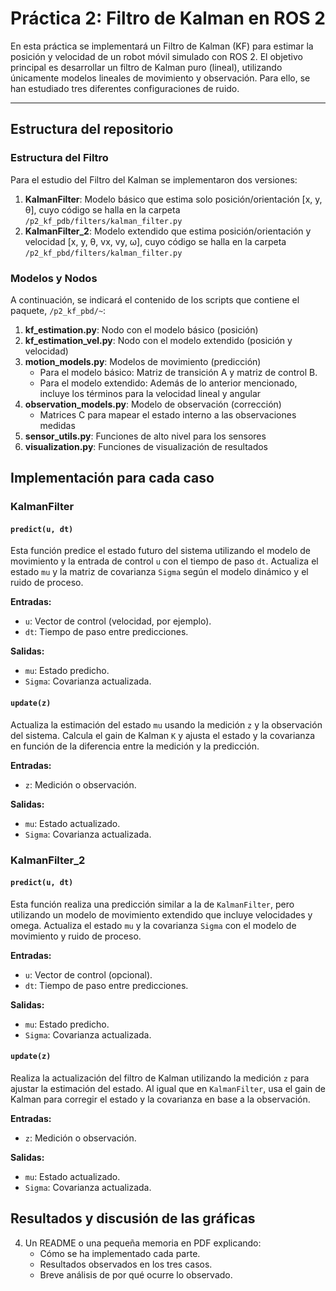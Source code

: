 # Práctica 2: Filtro de Kalman en ROS 2

En esta práctica se implementará un Filtro de Kalman (KF) para estimar la posición y velocidad de un robot móvil simulado con ROS 2. El objetivo principal es desarrollar un filtro de Kalman puro (lineal), utilizando únicamente modelos lineales de movimiento y observación. Para ello, se han estudiado tres diferentes configuraciones de ruido.

---

## Estructura del repositorio

### Estructura del Filtro
Para el estudio del Filtro del Kalman se implementaron dos versiones:
1. **KalmanFilter**: Modelo básico que estima solo posición/orientación [x, y, θ], cuyo código se halla en la carpeta `/p2_kf_pdb/filters/kalman_filter.py`
2. **KalmanFilter_2**: Modelo extendido que estima posición/orientación y velocidad [x, y, θ, vx, vy, ω], cuyo código se halla en la carpeta `/p2_kf_pbd/filters/kalman_filter.py`

### Modelos y Nodos
A continuación, se indicará el contenido de los scripts que contiene el paquete, `/p2_kf_pbd/~`:
1. **kf_estimation.py**: Nodo con el modelo básico (posición)
2. **kf_estimation_vel.py**: Nodo con el modelo extendido (posición y velocidad) 
3. **motion_models.py**: Modelos de movimiento (predicción)
   - Para el modelo básico: Matriz de transición A y matriz de control B.
   - Para el modelo extendido: Además de lo anterior mencionado, incluye los términos para la velocidad lineal y angular
5. **observation_models.py**: Modelo de observación (corrección)
   - Matrices C para mapear el estado interno a las observaciones medidas 
7. **sensor_utils.py**: Funciones de alto nivel para los sensores
8. **visualization.py**: Funciones de visualización de resultados

## Implementación para cada caso 

### KalmanFilter

#### `predict(u, dt)`
Esta función predice el estado futuro del sistema utilizando el modelo de movimiento y la entrada de control `u` con el tiempo de paso `dt`. Actualiza el estado `mu` y la matriz de covarianza `Sigma` según el modelo dinámico y el ruido de proceso.

**Entradas:**
- `u`: Vector de control (velocidad, por ejemplo).
- `dt`: Tiempo de paso entre predicciones.

**Salidas:**
- `mu`: Estado predicho.
- `Sigma`: Covarianza actualizada.

#### `update(z)`
Actualiza la estimación del estado `mu` usando la medición `z` y la observación del sistema. Calcula el gain de Kalman `K` y ajusta el estado y la covarianza en función de la diferencia entre la medición y la predicción.

**Entradas:**
- `z`: Medición o observación.

**Salidas:**
- `mu`: Estado actualizado.
- `Sigma`: Covarianza actualizada.

### KalmanFilter_2

#### `predict(u, dt)`
Esta función realiza una predicción similar a la de `KalmanFilter`, pero utilizando un modelo de movimiento extendido que incluye velocidades y omega. Actualiza el estado `mu` y la covarianza `Sigma` con el modelo de movimiento y ruido de proceso.

**Entradas:**
- `u`: Vector de control (opcional).
- `dt`: Tiempo de paso entre predicciones.

**Salidas:**
- `mu`: Estado predicho.
- `Sigma`: Covarianza actualizada.

#### `update(z)`
Realiza la actualización del filtro de Kalman utilizando la medición `z` para ajustar la estimación del estado. Al igual que en `KalmanFilter`, usa el gain de Kalman para corregir el estado y la covarianza en base a la observación.

**Entradas:**
- `z`: Medición o observación.

**Salidas:**
- `mu`: Estado actualizado.
- `Sigma`: Covarianza actualizada.
## Resultados y discusión de las gráficas 



4. Un README o una pequeña memoria en PDF explicando:
    - Cómo se ha implementado cada parte.
    - Resultados observados en los tres casos.
    - Breve análisis de por qué ocurre lo observado.


